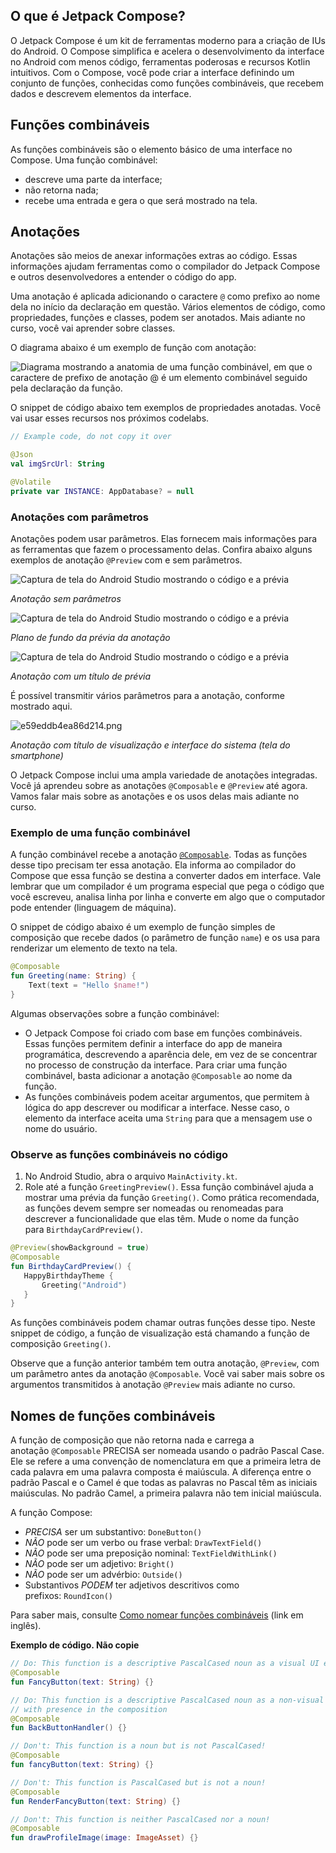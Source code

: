 ## O que é Jetpack Compose?

O Jetpack Compose é um kit de ferramentas moderno para a criação de IUs do Android. O Compose simplifica e acelera o desenvolvimento da interface no Android com menos código, ferramentas poderosas e recursos Kotlin intuitivos. Com o Compose, você pode criar a interface definindo um conjunto de funções, conhecidas como funções combináveis, que recebem dados e descrevem elementos da interface.

## Funções combináveis

As funções combináveis são o elemento básico de uma interface no Compose. Uma função combinável:

- descreve uma parte da interface;
- não retorna nada;
- recebe uma entrada e gera o que será mostrado na tela.
## Anotações

Anotações são meios de anexar informações extras ao código. Essas informações ajudam ferramentas como o compilador do Jetpack Compose e outros desenvolvedores a entender o código do app.

Uma anotação é aplicada adicionando o caractere `@` como prefixo ao nome dela no início da declaração em questão. Vários elementos de código, como propriedades, funções e classes, podem ser anotados. Mais adiante no curso, você vai aprender sobre classes.

O diagrama abaixo é um exemplo de função com anotação:

![Diagrama mostrando a anatomia de uma função combinável, em que o caractere de prefixo de anotação @ é um elemento combinável seguido pela declaração da função.](https://developer.android.com/static/codelabs/basic-android-kotlin-compose-text-composables/img/a3da8d7133397e49.png?hl=pt-br)

O snippet de código abaixo tem exemplos de propriedades anotadas. Você vai usar esses recursos nos próximos codelabs.

```Kotlin
// Example code, do not copy it over

@Json
val imgSrcUrl: String

@Volatile
private var INSTANCE: AppDatabase? = null
```

### Anotações com parâmetros

Anotações podem usar parâmetros. Elas fornecem mais informações para as ferramentas que fazem o processamento delas. Confira abaixo alguns exemplos de anotação `@Preview` com e sem parâmetros.

![Captura de tela do Android Studio mostrando o código e a prévia](https://developer.android.com/static/codelabs/basic-android-kotlin-compose-text-composables/img/5ae0d357533ceb78.png?hl=pt-br)

_Anotação sem parâmetros_

![Captura de tela do Android Studio mostrando o código e a prévia](https://developer.android.com/static/codelabs/basic-android-kotlin-compose-text-composables/img/d778b6a999afba93.png?hl=pt-br)

_Plano de fundo da prévia da anotação_

![Captura de tela do Android Studio mostrando o código e a prévia](https://developer.android.com/static/codelabs/basic-android-kotlin-compose-text-composables/img/6271a7ef904edfa2.png?hl=pt-br)

_Anotação com um título de prévia_

É possível transmitir vários parâmetros para a anotação, conforme mostrado aqui.

![e59eddb4ea86d214.png](https://developer.android.com/static/codelabs/basic-android-kotlin-compose-text-composables/img/e59eddb4ea86d214.png?hl=pt-br)

_Anotação com título de visualização e interface do sistema (tela do smartphone)_

O Jetpack Compose inclui uma ampla variedade de anotações integradas. Você já aprendeu sobre as anotações `@Composable` e `@Preview` até agora. Vamos falar mais sobre as anotações e os usos delas mais adiante no curso.

### Exemplo de uma função combinável

A função combinável recebe a anotação [`@Composable`](https://developer.android.com/reference/kotlin/androidx/compose/runtime/Composable?hl=pt-br). Todas as funções desse tipo precisam ter essa anotação. Ela informa ao compilador do Compose que essa função se destina a converter dados em interface. Vale lembrar que um compilador é um programa especial que pega o código que você escreveu, analisa linha por linha e converte em algo que o computador pode entender (linguagem de máquina).

O snippet de código abaixo é um exemplo de função simples de composição que recebe dados (o parâmetro de função `name`) e os usa para renderizar um elemento de texto na tela.

```Kotlin
@Composable
fun Greeting(name: String) {
    Text(text = "Hello $name!")
}
```

Algumas observações sobre a função combinável:

- O Jetpack Compose foi criado com base em funções combináveis. Essas funções permitem definir a interface do app de maneira programática, descrevendo a aparência dele, em vez de se concentrar no processo de construção da interface. Para criar uma função combinável, basta adicionar a anotação `@Composable` ao nome da função.
- As funções combináveis podem aceitar argumentos, que permitem à lógica do app descrever ou modificar a interface. Nesse caso, o elemento da interface aceita uma `String` para que a mensagem use o nome do usuário.

### Observe as funções combináveis no código

1. No Android Studio, abra o arquivo `MainActivity.kt`.
2. Role até a função `GreetingPreview()`. Essa função combinável ajuda a mostrar uma prévia da função `Greeting()`. Como prática recomendada, as funções devem sempre ser nomeadas ou renomeadas para descrever a funcionalidade que elas têm. Mude o nome da função para `BirthdayCardPreview()`.

```Kotlin
@Preview(showBackground = true)
@Composable
fun BirthdayCardPreview() {
   HappyBirthdayTheme {
       Greeting("Android")
   }
}
```

As funções combináveis podem chamar outras funções desse tipo. Neste snippet de código, a função de visualização está chamando a função de composição `Greeting()`.

Observe que a função anterior também tem outra anotação, `@Preview`, com um parâmetro antes da anotação `@Composable`. Você vai saber mais sobre os argumentos transmitidos à anotação `@Preview` mais adiante no curso.

## Nomes de funções combináveis

A função de composição que não retorna nada e carrega a anotação `@Composable` PRECISA ser nomeada usando o padrão Pascal Case. Ele se refere a uma convenção de nomenclatura em que a primeira letra de cada palavra em uma palavra composta é maiúscula. A diferença entre o padrão Pascal e o Camel é que todas as palavras no Pascal têm as iniciais maiúsculas. No padrão Camel, a primeira palavra não tem inicial maiúscula.

A função Compose:

- _PRECISA_ ser um substantivo: `DoneButton()`
- _NÃO_ pode ser um verbo ou frase verbal: `DrawTextField()`
- _NÃO_ pode ser uma preposição nominal: `TextFieldWithLink()`
- _NÃO_ pode ser um adjetivo: `Bright()`
- _NÃO_ pode ser um advérbio: `Outside()`
- Substantivos _PODEM_ ter adjetivos descritivos como prefixos: `RoundIcon()`

Para saber mais, consulte [Como nomear funções combináveis](https://github.com/androidx/androidx/blob/androidx-main/compose/docs/compose-api-guidelines.md#naming-unit-composable-functions-as-entities) (link em inglês).

**Exemplo de código. Não copie**

```Kotlin
// Do: This function is a descriptive PascalCased noun as a visual UI element
@Composable
fun FancyButton(text: String) {}

// Do: This function is a descriptive PascalCased noun as a non-visual element
// with presence in the composition
@Composable
fun BackButtonHandler() {}

// Don't: This function is a noun but is not PascalCased!
@Composable
fun fancyButton(text: String) {}

// Don't: This function is PascalCased but is not a noun!
@Composable
fun RenderFancyButton(text: String) {}

// Don't: This function is neither PascalCased nor a noun!
@Composable
fun drawProfileImage(image: ImageAsset) {}
```